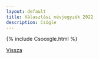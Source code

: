 ```yaml
---
layout: default
title: Választási névjegyzék 2022
description: Csögle
---
```


{% include Csooxgle.html %}

[Vissza](./)